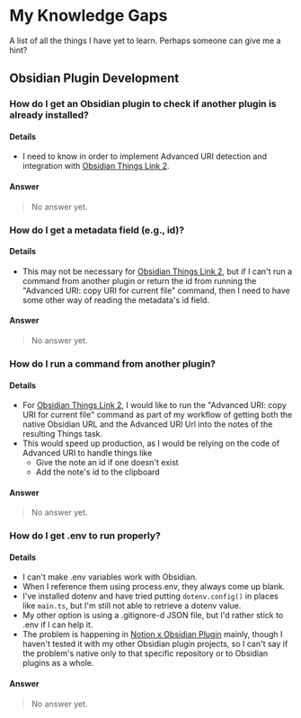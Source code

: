 # My Knowledge Gaps

A list of all the things I have yet to learn. Perhaps someone can give me a hint?

## Obsidian Plugin Development

### How do I get an Obsidian plugin to check if another plugin is already installed?
#### Details
- I need to know in order to implement Advanced URI detection and integration with [Obsidian Things Link 2](https://github.com/danielh-official/obsidian-things-link-2).
#### Answer
> No answer yet.
### How do I get a metadata field (e.g., id)?
#### Details
- This may not be necessary for [Obsidian Things Link 2](https://github.com/danielh-official/obsidian-things-link-2), but if I can't run a command from another plugin or return the id from running the "Advanced URI: copy URI for current file" command, then I need to have some other way of reading the metadata's id field.
#### Answer
> No answer yet.
### How do I run a command from another plugin?
#### Details
- For [Obsidian Things Link 2](https://github.com/danielh-official/obsidian-things-link-2), I would like to run the "Advanced URI: copy URI for current file" command as part of my workflow of getting both the native Obsidian URL and the Advanced URI Url into the notes of the resulting Things task.
- This would speed up production, as I would be relying on the code of Advanced URI to handle things like
  - Give the note an id if one doesn't exist
  - Add the note's id to the clipboard
#### Answer
> No answer yet.
### How do I get .env to run properly?
#### Details
- I can't make .env variables work with Obsidian.
- When I reference them using process.env, they always come up blank.
- I've installed dotenv and have tried putting `dotenv.config()` in places like `main.ts`, but I'm still not able to retrieve a dotenv value.
- My other option is using a .gitignore-d JSON file, but I'd rather stick to .env if I can help it.
- The problem is happening in [Notion x Obsidian Plugin](https://github.com/danielh-official/notion-x-obsidian-plugin) mainly, though I haven't tested it with my other Obsidian plugin projects, so I can't say if the problem's native only to that specific repository or to Obsidian plugins as a whole.
#### Answer
> No answer yet.
